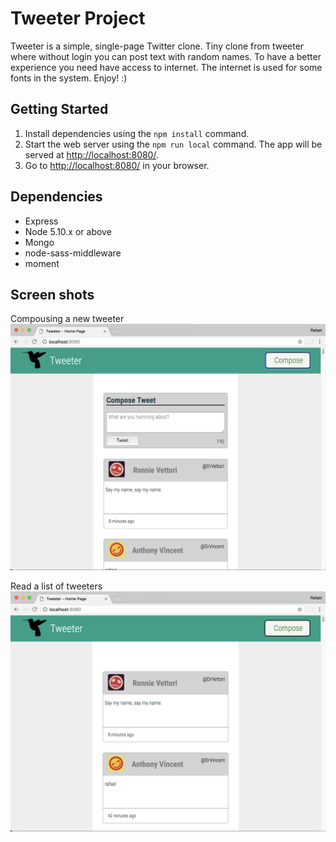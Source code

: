 # Tweeter Project

Tweeter is a simple, single-page Twitter clone. Tiny clone from tweeter where without login you can post text with random names. To have a better experience you need have access to internet. The internet is used for some fonts in the system. Enjoy! :)


## Getting Started


1. Install dependencies using the `npm install` command.
2. Start the web server using the `npm run local` command. The app will be served at <http://localhost:8080/>.
3. Go to <http://localhost:8080/> in your browser.


## Dependencies

- Express
- Node 5.10.x or above
- Mongo
- node-sass-middleware
- moment


## Screen shots

Compousing a new tweeter
!["Compousing a new tweeter"](https://github.com/rafaelgavabarreto/tweeter/blob/master/img/Compose.png)

Read a list of tweeters
!["Read a list of tweeters"](https://github.com/rafaelgavabarreto/tweeter/blob/master/img/Main%20screen.png)

